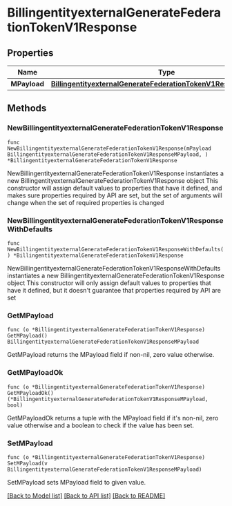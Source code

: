 # BillingentityexternalGenerateFederationTokenV1Response

## Properties

Name | Type | Description | Notes
------------ | ------------- | ------------- | -------------
**MPayload** | [**BillingentityexternalGenerateFederationTokenV1ResponseMPayload**](BillingentityexternalGenerateFederationTokenV1ResponseMPayload.md) |  | 

## Methods

### NewBillingentityexternalGenerateFederationTokenV1Response

`func NewBillingentityexternalGenerateFederationTokenV1Response(mPayload BillingentityexternalGenerateFederationTokenV1ResponseMPayload, ) *BillingentityexternalGenerateFederationTokenV1Response`

NewBillingentityexternalGenerateFederationTokenV1Response instantiates a new BillingentityexternalGenerateFederationTokenV1Response object
This constructor will assign default values to properties that have it defined,
and makes sure properties required by API are set, but the set of arguments
will change when the set of required properties is changed

### NewBillingentityexternalGenerateFederationTokenV1ResponseWithDefaults

`func NewBillingentityexternalGenerateFederationTokenV1ResponseWithDefaults() *BillingentityexternalGenerateFederationTokenV1Response`

NewBillingentityexternalGenerateFederationTokenV1ResponseWithDefaults instantiates a new BillingentityexternalGenerateFederationTokenV1Response object
This constructor will only assign default values to properties that have it defined,
but it doesn't guarantee that properties required by API are set

### GetMPayload

`func (o *BillingentityexternalGenerateFederationTokenV1Response) GetMPayload() BillingentityexternalGenerateFederationTokenV1ResponseMPayload`

GetMPayload returns the MPayload field if non-nil, zero value otherwise.

### GetMPayloadOk

`func (o *BillingentityexternalGenerateFederationTokenV1Response) GetMPayloadOk() (*BillingentityexternalGenerateFederationTokenV1ResponseMPayload, bool)`

GetMPayloadOk returns a tuple with the MPayload field if it's non-nil, zero value otherwise
and a boolean to check if the value has been set.

### SetMPayload

`func (o *BillingentityexternalGenerateFederationTokenV1Response) SetMPayload(v BillingentityexternalGenerateFederationTokenV1ResponseMPayload)`

SetMPayload sets MPayload field to given value.



[[Back to Model list]](../README.md#documentation-for-models) [[Back to API list]](../README.md#documentation-for-api-endpoints) [[Back to README]](../README.md)


